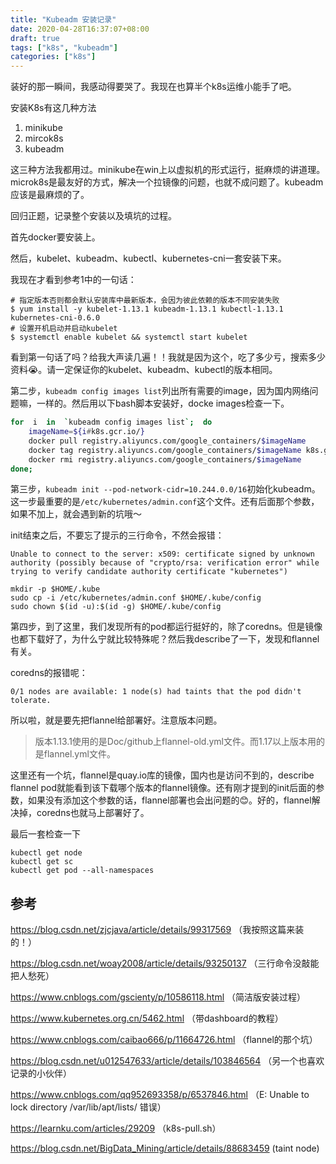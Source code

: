 ```yaml
---
title: "Kubeadm 安装记录"
date: 2020-04-28T16:37:07+08:00
draft: true
tags: ["k8s", "kubeadm"]
categories: ["k8s"]
---
```


装好的那一瞬间，我感动得要哭了。我现在也算半个k8s运维小能手了吧。

安装K8s有这几种方法

1. minikube
2. mircok8s
3. kubeadm

这三种方法我都用过。minikube在win上以虚拟机的形式运行，挺麻烦的讲道理。microk8s是最友好的方式，解决一个拉镜像的问题，也就不成问题了。kubeadm应该是最麻烦的了。

回归正题，记录整个安装以及填坑的过程。

首先docker要安装上。

然后，kubelet、kubeadm、kubectl、kubernetes-cni一套安装下来。

我现在才看到参考1中的一句话：

```shell
# 指定版本否则都会默认安装库中最新版本，会因为彼此依赖的版本不同安装失败
$ yum install -y kubelet-1.13.1 kubeadm-1.13.1 kubectl-1.13.1   kubernetes-cni-0.6.0
# 设置开机启动并启动kubelet
$ systemctl enable kubelet && systemctl start kubelet
```

看到第一句话了吗？给我大声读几遍！！我就是因为这个，吃了多少亏，搜索多少资料😭。请一定保证你的kubelet、kubeadm、kubectl的版本相同。

第二步，`kubeadm config images list`列出所有需要的image，因为国内网络问题嘛，一样的。然后用以下bash脚本安装好，docke images检查一下。

```bash
for  i  in  `kubeadm config images list`;  do
    imageName=${i#k8s.gcr.io/}
    docker pull registry.aliyuncs.com/google_containers/$imageName
    docker tag registry.aliyuncs.com/google_containers/$imageName k8s.gcr.io/$imageName
    docker rmi registry.aliyuncs.com/google_containers/$imageName
done;
```

第三步，`kubeadm init --pod-network-cidr=10.244.0.0/16`初始化kubeadm。这一步最重要的是`/etc/kubernetes/admin.conf`这个文件。还有后面那个参数，如果不加上，就会遇到新的坑哦～

init结束之后，不要忘了提示的三行命令，不然会报错：

```shell
Unable to connect to the server: x509: certificate signed by unknown authority (possibly because of "crypto/rsa: verification error" while trying to verify candidate authority certificate "kubernetes")
```

```shell
mkdir -p $HOME/.kube
sudo cp -i /etc/kubernetes/admin.conf $HOME/.kube/config
sudo chown $(id -u):$(id -g) $HOME/.kube/config
```

第四步，到了这里，我们发现所有的pod都运行挺好的，除了coredns。但是镜像也都下载好了，为什么宁就比较特殊呢？然后我describe了一下，发现和flannel有关。

coredns的报错呢：

```shell
0/1 nodes are available: 1 node(s) had taints that the pod didn't tolerate.
```

所以啦，就是要先把flannel给部署好。注意版本问题。

> 版本1.13.1使用的是Doc/github上flannel-old.yml文件。而1.17以上版本用的是flannel.yml文件。

这里还有一个坑，flannel是quay.io库的镜像，国内也是访问不到的，describe flannel pod就能看到该下载哪个版本的flannel镜像。还有刚才提到的init后面的参数，如果没有添加这个参数的话，flannel部署也会出问题的😊。好的，flannel解决掉，coredns也就马上部署好了。

最后一套检查一下

```shell
kubectl get node
kubectl get sc
kubectl get pod --all-namespaces
```

## 参考

https://blog.csdn.net/zjcjava/article/details/99317569 （我按照这篇来装的！）

https://blog.csdn.net/woay2008/article/details/93250137 （三行命令没敲能把人愁死）

https://www.cnblogs.com/gscienty/p/10586118.html （简洁版安装过程）

https://www.kubernetes.org.cn/5462.html （带dashboard的教程）

https://www.cnblogs.com/caibao666/p/11664726.html （flannel的那个坑）

https://blog.csdn.net/u012547633/article/details/103846564 （另一个也喜欢记录的小伙伴）

https://www.cnblogs.com/qq952693358/p/6537846.html （E: Unable to lock directory /var/lib/apt/lists/ 错误）

https://learnku.com/articles/29209 （k8s-pull.sh）

https://blog.csdn.net/BigData_Mining/article/details/88683459 (taint node)